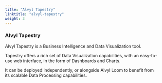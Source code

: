 ```yaml
---
title: "Alvyl Tapestry"
linktitle: "alvyl-tapestry"
weight: 3
---
```


### Alvyl Tapestry

Alvyl Tapestry is a Business Intelligence and Data Visualization tool.

Tapestry offers a rich set of Data Visualization capabilities, with an easy-to-use web interface, in the form of Dashboards and Charts.

It can be deployed independently, or alongside Alvyl Loom to benefit from its scalable Data Processing capabilities.
